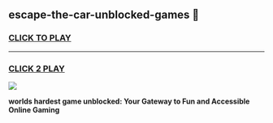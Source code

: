 
## escape-the-car-unblocked-games 👋
<h3>
<a href="https://premium.freeplayer.one?title=escape-the-car-unblocked-games&ref=14F">CLICK TO PLAY</a></h3>
<hr>

<h3>
<a href="https://premium.freeplayer.one?title=escape-the-car-unblocked-games&ref=14F">CLICK 2 PLAY</a>
  
</h3>

<a href="https://premium.freeplayer.one?title=escape-the-car-unblocked-games&ref=12F/"><img src="https://clearcache.store/games.png"></a>


**worlds hardest game unblocked: Your Gateway to Fun and Accessible Online Gaming**

